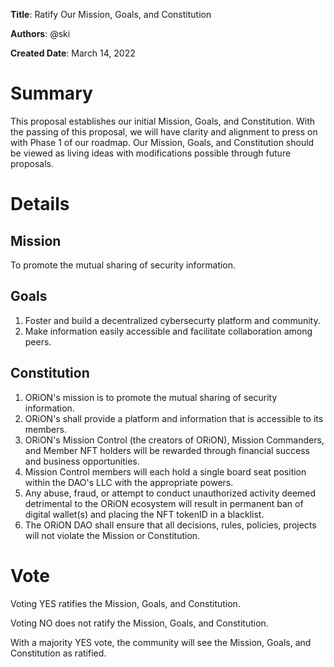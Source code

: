 **Title**: Ratify Our Mission, Goals, and Constitution

**Authors**: @ski

**Created Date**: March 14, 2022

# Summary

This proposal establishes our initial Mission, Goals, and Constitution. With the passing of this proposal, we will have clarity and alignment to press on with Phase 1 of our roadmap. Our Mission, Goals, and Constitution should be viewed as living ideas with modifications possible through future proposals.

# Details

## Mission
To promote the mutual sharing of security information.

## Goals
1. Foster and build a decentralized cybersecurty platform and community.
2. Make information easily accessible and facilitate collaboration among peers.

## Constitution

1. ORiON's mission is to promote the mutual sharing of security information.
2. ORiON's shall provide a platform and information that is accessible to its members.
3. ORiON's Mission Control (the creators of ORiON), Mission Commanders, and Member NFT holders will be rewarded through financial success and business opportunities.
4. Mission Control members will each hold a single board seat position within the DAO's LLC with the appropriate powers.
5. Any abuse, fraud, or attempt to conduct unauthorized activity deemed detrimental to the ORiON ecosystem will result in permanent ban of digital wallet(s) and placing the NFT tokenID in a blacklist.
6. The ORiON DAO shall ensure that all decisions, rules, policies, projects will not violate the Mission or Constitution.

# Vote
Voting YES ratifies the Mission, Goals, and Constitution. 

Voting NO does not ratify the Mission, Goals, and Constitution. 

With a majority YES vote, the community will see the Mission, Goals, and Constitution as ratified.

